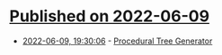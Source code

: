 # [Published on 2022-06-09](index.md)

* [2022-06-09, 19:30:06](https://news.ycombinator.com/item?id=31685700) - [Procedural Tree Generator](https://simblob.blogspot.com/2022/06/procedural-tree-generator.html)
